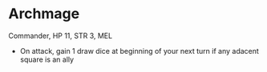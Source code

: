 # Archmage

Commander, HP 11, STR 3, MEL

* On attack, gain 1 draw dice at beginning of your next turn if any adacent square is an ally